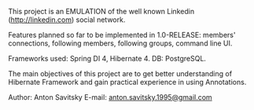 This project is an EMULATION of the well known Linkedin (http://linkedin.com) social network.

Features planned so far to be implemented in 1.0-RELEASE: members' connections, following members, following groups, command line UI.

Frameworks used: Spring DI 4, Hibernate 4.
DB: PostgreSQL.

The main objectives of this project are to get better understanding of Hibernate Framework and gain practical experience in using Annotations.

Author: Anton Savitsky
E-mail: anton.savitsky.1995@gmail.com